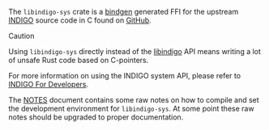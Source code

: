 The `libindigo-sys` crate is a [bindgen](https://rust-lang.github.io/rust-bindgen) generated FFI for the upstream [INDIGO](https://www.indigo-astronomy.org/) source code in C found on [GitHub](https://github.com/indigo-astronomy/indigo).

> [!CAUTION]
> Using `libindigo-sys` directly instead of the [libindigo](..) API means writing a lot of unsafe
> Rust code based on C-pointers.

For more information on using the INDIGO system API, please refer to [INDIGO For Developers](https://www.indigo-astronomy.org/for-developers.html).

The [NOTES](NOTES.md) document contains some raw notes on how to compile and set the development environment for  `libindigo-sys`. At some point these raw notes should be upgraded to proper documentation.